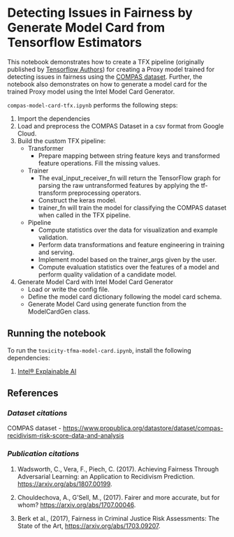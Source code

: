 # Detecting Issues in Fairness by Generate Model Card from Tensorflow Estimators
This notebook demonstrates how to create a TFX pipeline (originally published by [Tensorflow Authors](https://github.com/tensorflow/fairness-indicators/blob/r0.38.0/g3doc/tutorials/Fairness_Indicators_Lineage_Case_Study.ipynb)) for creating a Proxy model trained for detecting issues in fairness using the [COMPAS dataset](https://www.propublica.org/datastore/dataset/compas-recidivism-risk-score-data-and-analysis). Further, the notebook also demonstrates on how to generate a model card for the trained Proxy model using the Intel Model Card Generator.

`compas-model-card-tfx.ipynb` performs the following steps:
1. Import the dependencies 
2. Load and preprocess the COMPAS Dataset in a csv format from Google Cloud.
3. Build the custom TFX pipeline:
    - Transformer
	    -  Prepare mapping between string feature keys and transformed feature operations. Fill the missing values.
    - Trainer
    	- The eval_input_receiver_fn will return the TensorFlow graph for parsing the raw untransformed features by applying the tf-transform preprocessing operators.
    	-  Construct the keras model.
    	-  trainer_fn will train the model for classifying the COMPAS dataset when called in the TFX pipeline.
    - Pipeline
    	- Compute statistics over the data for visualization and example validation.
	    - Perform data transformations and feature engineering in training and serving.
	    - Implement model based on the trainer_args given by the user.
	    - Compute evaluation statistics over the features of a model and perform quality validation of a candidate model.
4. Generate Model Card with Intel Model Card Generator
    - Load or write the config file.
    - Define the model card dictionary following the model card schema.
    - Generate Model Card using generate function from the ModelCardGen class.
  
## Running the notebook

To run the `toxicity-tfma-model-card.ipynb`, install the following dependencies:
1. [Intel® Explainable AI](https://github.com/IntelAI/intel-xai-tools)

## References      
### _Dataset citations_
COMPAS dataset - https://www.propublica.org/datastore/dataset/compas-recidivism-risk-score-data-and-analysis

### _Publication citations_
1.  Wadsworth, C., Vera, F., Piech, C. (2017). Achieving Fairness Through Adversarial Learning: an Application to Recidivism Prediction. https://arxiv.org/abs/1807.00199.

2.  Chouldechova, A., G’Sell, M., (2017). Fairer and more accurate, but for whom? https://arxiv.org/abs/1707.00046.

3.  Berk et al., (2017), Fairness in Criminal Justice Risk Assessments: The State of the Art, https://arxiv.org/abs/1703.09207.

